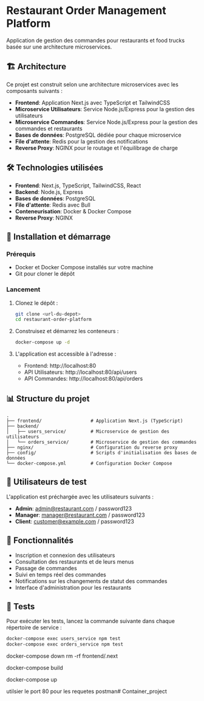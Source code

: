 # Restaurant Order Management Platform

Application de gestion des commandes pour restaurants et food trucks basée sur une architecture microservices.

## 🏗️ Architecture

Ce projet est construit selon une architecture microservices avec les composants suivants :

- **Frontend**: Application Next.js avec TypeScript et TailwindCSS
- **Microservice Utilisateurs**: Service Node.js/Express pour la gestion des utilisateurs
- **Microservice Commandes**: Service Node.js/Express pour la gestion des commandes et restaurants
- **Bases de données**: PostgreSQL dédiée pour chaque microservice
- **File d'attente**: Redis pour la gestion des notifications
- **Reverse Proxy**: NGINX pour le routage et l'équilibrage de charge

## 🛠️ Technologies utilisées

- **Frontend**: Next.js, TypeScript, TailwindCSS, React
- **Backend**: Node.js, Express
- **Bases de données**: PostgreSQL
- **File d'attente**: Redis avec Bull
- **Conteneurisation**: Docker & Docker Compose
- **Reverse Proxy**: NGINX

## 🚀 Installation et démarrage

### Prérequis

- Docker et Docker Compose installés sur votre machine
- Git pour cloner le dépôt

### Lancement

1. Clonez le dépôt :
   ```bash
   git clone <url-du-depot>
   cd restaurant-order-platform
   ```

2. Construisez et démarrez les conteneurs :
   ```bash
   docker-compose up -d
   ```

3. L'application est accessible à l'adresse :
   - Frontend: http://localhost:80
   - API Utilisateurs: http://localhost:80/api/users
   - API Commandes: http://localhost:80/api/orders

## 📊 Structure du projet

```
.
├── frontend/                  # Application Next.js (TypeScript)
├── backend/
│   ├── users_service/         # Microservice de gestion des utilisateurs
│   └── orders_service/        # Microservice de gestion des commandes
├── nginx/                     # Configuration du reverse proxy
├── config/                    # Scripts d'initialisation des bases de données
└── docker-compose.yml         # Configuration Docker Compose
```

## 🔐 Utilisateurs de test

L'application est préchargée avec les utilisateurs suivants :

- **Admin**: admin@restaurant.com / password123
- **Manager**: manager@restaurant.com / password123
- **Client**: customer@example.com / password123

## 📝 Fonctionnalités

- Inscription et connexion des utilisateurs
- Consultation des restaurants et de leurs menus
- Passage de commandes
- Suivi en temps réel des commandes
- Notifications sur les changements de statut des commandes
- Interface d'administration pour les restaurants

## 🧪 Tests

Pour exécuter les tests, lancez la commande suivante dans chaque répertoire de service :

```bash
docker-compose exec users_service npm test
docker-compose exec orders_service npm test
``` 



docker-compose down
rm -rf frontend/.next

docker-compose build

docker-compose up




utilsier le port 80 pour les requetes postman# Container_project
